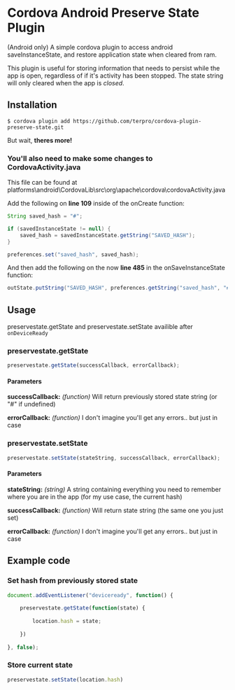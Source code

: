 # Cordova Android Preserve State Plugin

(Android only) A simple cordova plugin to access android saveInstanceState, and restore application state when cleared from ram.

This plugin is useful for storing information that needs to persist while the app is open, regardless of if it's activity has been stopped. The state string will only cleared when the app is *closed*.
    
## Installation

    $ cordova plugin add https://github.com/terpro/cordova-plugin-preserve-state.git
    
But wait, **theres more!**

### You'll also need to make some changes to CordovaActivity.java

This file can be found at platforms\android\CordovaLib\src\org\apache\cordova\cordovaActivity.java

Add the following on **line 109** inside of the onCreate function:

```java
String saved_hash = "#";

if (savedInstanceState != null) {
	saved_hash = savedInstanceState.getString("SAVED_HASH");
}

preferences.set("saved_hash", saved_hash);
```

And then add the following on the now **line 485** in the onSaveInstanceState function:

```java
outState.putString("SAVED_HASH", preferences.getString("saved_hash", "#"));
```

## Usage
	
preservestate.getState and preservestate.setState availible after `onDeviceReady`

### preservestate.getState

```js
preservestate.getState(successCallback, errorCallback);
```

#### Parameters

**successCallback:** *(function)* Will return previously stored state string (or "#" if undefined)

**errorCallback:** *(function)* I don't imagine you'll get any errors.. but just in case

### preservestate.setState

```js
preservestate.setState(stateString, successCallback, errorCallback);
```

#### Parameters

**stateString:** *(string)* A string containing everything you need to remember where you are in the app (for my use case, the current hash) 

**successCallback:** *(function)* Will return state string (the same one you just set)

**errorCallback:** *(function)* I don't imagine you'll get any errors.. but just in case

## Example code

### Set hash from previously stored state

```js
document.addEventListener("deviceready", function() {
		
	preservestate.getState(function(state) {
		
		location.hash = state;
		
	})
		
}, false);
```

### Store current state

```js
preservestate.setState(location.hash)
```
